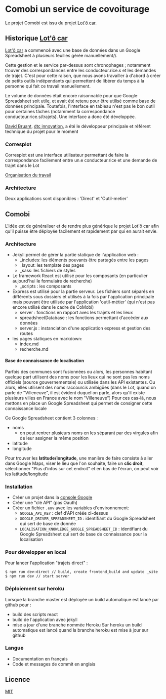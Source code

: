 # Comobi un service de covoiturage

Le projet Comobi est issu du projet [Lot'ô car](https://www.lotocar.fr/).

## Historique [Lot'ô car](https://www.lotocar.fr/)
[Lot'ô car](https://www.lotocar.fr/) a commencé avec une base de données dans un Google Spreadsheet à plusieurs feuilles gérée manuellement//.

Cette gestion et le service par-dessus sont chronophages ; notamment trouver des correspondances entre les conducteur.rice.s et les demandes de trajet. C'est pour cette raison, que nous avons travailler à d'abord à créer de petits outils indépendants qui permettent de libérer du temps à la personne qui fait ce travail manuellement.

Le volume de données était encore raisonnable pour que Google Spreadsheet soit utile, et avait été retenu pour être utilisé comme base de données principale. Toutefois, l'interface en tableau n'est pas le bon outil pour certaines tâches (notamment la correspondance conducteur.rice.s/trajets). Une interface a donc été développée.

[David Bruant](https://twitter.com/DavidBruant), [dtc innovation](https://dtc-innovation.org/), a été le développeur principale et référent technique du projet pour le moment

### Corresplot

Corresplot est une interface utilisateur permettant de faire la correspondance facilement entre un.e conducteur.rice et une demande de trajet dans le Lot

[Organisation du travail](https://github.com/DavidBruant/lotocar/projects/1?fullscreen=true)

### Architecture
Deux applications sont disponibles : 'Direct' et 'Outil-metier'

## Comobi
L'idée est de généraliser et de rendre plus générique le projet Lot'ô car afin qu'il puisse être déployée facilement et rapidement par qui en aurait envie.

### Architecture
- Jekyll permet de gérer la partie statique de l'application web :
  - _includes: les éléments pouvants être partagés entre les pages
  - _layout: les template des pages
  - _sass: les fichiers de styles
- Le framework React est utilisé pour les composants (en particulier aujourd'hui le formulaire de recherche)
  - _scripts : les composants
- Express est utilisé pour la partie serveur. Les fichiers sont séparés en différents sous dossiers et utilisés à la fois par l'application principale mais pouvant être utilisée par l'application 'outil-métier' (qui n'est pas encore utilisé dans le cadre de CoMobi)
  - server : fonctions en rapport avec les trajets et les lieux
  - spreadsheetDatabase : les fonctions permettant d'accèder aux données
  - server.js : instanciation d'une application express et gestion des routes
- les pages statiques en markdown:
  - index.md
  - recherche.md

#### Base de connaissance de localisation

Parfois des communes sont fusionnées ou alors, les personnes habitant quelque part utilisent des noms pour les lieux qui ne sont pas les noms officiels (source gouvernementale) ou utilisée dans les API existantes. Ou alors, elles utilisent des noms raccourcis ambigües (dans le Lot, quand on parle de "Villeneuve", il est évident duquel on parle, alors qu'il existe plusieurs villes en France avec le nom "Villeneuve")
Pour ces cas-là, nous mettons en place un Google Spreadsheet qui permet de consigner cette connaissance locale

Ce Google Spreadsheet contient 3 colonnes :

- noms
  - on peut rentrer plusieurs noms en les séparant par des virgules afin de leur assigner la même position
- latitude
- longitude

Pour trouver les **latitude/longitude**, une manière de faire consiste à aller dans Google Maps, viser le lieu que l'on souhaite, faire un **clic droit**, sélectionner "Plus d'infos sur cet endroit" et en bas de l'écran, on peut voir les latitude/longitude

### Installation
- Créer un projet dans la [console Google](https://console.developers.google.com)
- Créer une "clé API" (pas Oauth)
- Créer un fichier `.env` avec les variables d'environnement:
  - `GOOGLE_API_KEY` : clef d'API créée ci-dessus
  - `GOOGLE_DRIVER_SPREADSHEET_ID` : identifiant du Google Spreadsheet qui sert de base de donnée
  - `LOCALISATION_KNOWLEDGE_GOOGLE_SPREADSHEET_ID` : identifiant du Google Spreadsheet qui sert de base de connaissance pour la localisation

### Pour développer en local

Pour lancer l'application "trajets direct" : 
```
$ npm run dev:direct // build, create frontend_build and update _site
$ npm run dev // start server
```

### Déploiement sur heroku
Lorsque la branche master est déployée un build automatique est lancé par github pour : 
  - build des scripts react
  - build de l'application avec jekyll
  - mise a jour d'une branche nommée Heroku
Sur heroku un build automatique est lancé quand la branche heroku est mise à jour sur github

### Langue

- Documentation en français
- Code et messages de commit en anglais

## Licence

[MIT](LICENCE)
